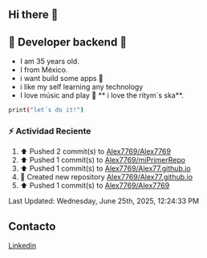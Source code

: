 ## Hi there 👋
 
## :wrench: Developer backend :wrench:</h2> 
* I am 35 years old.
* I from México.
* i want build some apps :rocket:
* i like my self learning any technology 
* I love músic and play :saxophone: ** i love the ritym´s ska**. 

```bash
print("let´s do it!")
```

### :zap: Actividad Reciente
<!--RECENT_ACTIVITY:start-->
1. ⬆️ Pushed 2 commit(s) to [Alex7769/Alex7769](https://github.com/Alex7769/Alex7769)<br>
2. ⬆️ Pushed 1 commit(s) to [Alex7769/miPrimerRepo](https://github.com/Alex7769/miPrimerRepo)<br>
3. ⬆️ Pushed 1 commit(s) to [Alex7769/Alex77.github.io](https://github.com/Alex7769/Alex77.github.io)<br>
4. 📔 Created new repository [Alex7769/Alex77.github.io](https://github.com/Alex7769/Alex77.github.io)<br>
5. ⬆️ Pushed 1 commit(s) to [Alex7769/Alex7769](https://github.com/Alex7769/Alex7769)<br>
<!--RECENT_ACTIVITY:end-->
<!--RECENT_ACTIVITY:last_update-->
Last Updated: Wednesday, June 25th, 2025, 12:24:33 PM
<!--RECENT_ACTIVITY:last_update_end-->

<!-- Proyectos recientes-->
<!-- -->
##  Contacto
[Linkedin](https://www.linkedin.com/in/erick-alejandro-ramirez-02615798/) 

<!--
**Alex7769/Alex7769** is a ✨ _special_ ✨ repository because its `README.md` (this file) appears on your GitHub profile.

Here are some ideas to get you started:

- 🔭 I’m currently working on ...
- 🌱 I’m currently learning ...
- 👯 I’m looking to collaborate on ...
- 🤔 I’m looking for help with ...
- 💬 Ask me about ...
- 📫 How to reach me: ...
- 😄 Pronouns: ...
- ⚡ Fun fact: ...
https://github-readme-stats.vercel.app/api?username=Alex7769&icons=true --Grafico de actividades
-->
